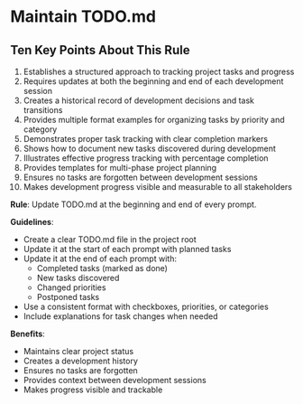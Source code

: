 # Maintain TODO.md

## Ten Key Points About This Rule

1. Establishes a structured approach to tracking project tasks and progress
2. Requires updates at both the beginning and end of each development session
3. Creates a historical record of development decisions and task transitions
4. Provides multiple format examples for organizing tasks by priority and category
5. Demonstrates proper task tracking with clear completion markers
6. Shows how to document new tasks discovered during development
7. Illustrates effective progress tracking with percentage completion
8. Provides templates for multi-phase project planning
9. Ensures no tasks are forgotten between development sessions
10. Makes development progress visible and measurable to all stakeholders

**Rule**: Update TODO.md at the beginning and end of every prompt.

**Guidelines**:
- Create a clear TODO.md file in the project root
- Update it at the start of each prompt with planned tasks
- Update it at the end of each prompt with:
  - Completed tasks (marked as done)
  - New tasks discovered
  - Changed priorities
  - Postponed tasks
- Use a consistent format with checkboxes, priorities, or categories
- Include explanations for task changes when needed

**Benefits**:
- Maintains clear project status
- Creates a development history
- Ensures no tasks are forgotten
- Provides context between development sessions
- Makes progress visible and trackable 